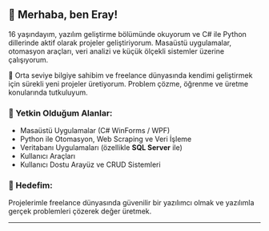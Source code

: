 ## 👋 Merhaba, ben Eray!

16 yaşındayım, yazılım geliştirme bölümünde okuyorum ve C# ile Python dillerinde aktif olarak projeler geliştiriyorum. Masaüstü uygulamalar, otomasyon araçları, veri analizi ve küçük ölçekli sistemler üzerine çalışıyorum.

🎯 Orta seviye bilgiye sahibim ve freelance dünyasında kendimi geliştirmek için sürekli yeni projeler üretiyorum. Problem çözme, öğrenme ve üretme konularında tutkuluyum.

### 🚀 Yetkin Olduğum Alanlar:
- Masaüstü Uygulamalar (C# WinForms / WPF)
- Python ile Otomasyon, Web Scraping ve Veri İşleme
- Veritabanı Uygulamaları (özellikle **SQL Server** ile)
- Kullanıcı Araçları
- Kullanıcı Dostu Arayüz ve CRUD Sistemleri

### 📌 Hedefim:
Projelerimle freelance dünyasında güvenilir bir yazılımcı olmak ve yazılımla gerçek problemleri çözerek değer üretmek.

---
